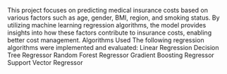 This project focuses on predicting medical insurance costs based on various factors such as age, gender, BMI, region, and smoking status. By utilizing machine learning regression algorithms, the model provides insights into how these factors contribute to insurance costs, enabling better cost management.
Algorithms Used
The following regression algorithms were implemented and evaluated:
Linear Regression
Decision Tree Regressor
Random Forest Regressor
Gradient Boosting Regressor
Support Vector Regressor
